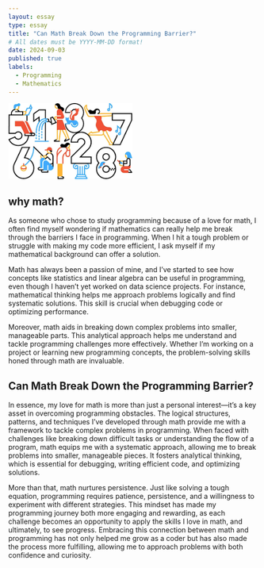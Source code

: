 ```yaml
---
layout: essay
type: essay
title: "Can Math Break Down the Programming Barrier?"
# All dates must be YYYY-MM-DD format!
date: 2024-09-03
published: true
labels:
  - Programming
  - Mathematics
---
```

<img width="250px" src="../img/mathInProgramming.png" class="rounded float-start pe-4">


## why math?
As someone who chose to study programming because of a love for math, I often find myself wondering if mathematics can really help me break through the barriers I face in programming. When I hit a tough problem or struggle with making my code more efficient, I ask myself if my mathematical background can offer a solution.

Math has always been a passion of mine, and I’ve started to see how concepts like statistics and linear algebra can be useful in programming, even though I haven’t yet worked on data science projects. For instance, mathematical thinking helps me approach problems logically and find systematic solutions. This skill is crucial when debugging code or optimizing performance.

Moreover, math aids in breaking down complex problems into smaller, manageable parts. This analytical approach helps me understand and tackle programming challenges more effectively. Whether I’m working on a project or learning new programming concepts, the problem-solving skills honed through math are invaluable.

## Can Math Break Down the Programming Barrier?
In essence, my love for math is more than just a personal interest—it’s a key asset in overcoming programming obstacles. The logical structures, patterns, and techniques I’ve developed through math provide me with a framework to tackle complex problems in programming. When faced with challenges like breaking down difficult tasks or understanding the flow of a program, math equips me with a systematic approach, allowing me to break problems into smaller, manageable pieces. It fosters analytical thinking, which is essential for debugging, writing efficient code, and optimizing solutions.

More than that, math nurtures persistence. Just like solving a tough equation, programming requires patience, persistence, and a willingness to experiment with different strategies. This mindset has made my programming journey both more engaging and rewarding, as each challenge becomes an opportunity to apply the skills I love in math, and ultimately, to see progress. Embracing this connection between math and programming has not only helped me grow as a coder but has also made the process more fulfilling, allowing me to approach problems with both confidence and curiosity.
